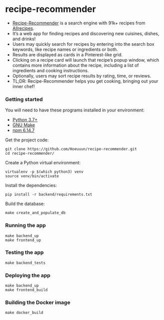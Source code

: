 # recipe-recommender
* [Recipe-Recommender](https://hoeunsim.com/rr/) is a search engine with 91k+ recipes from [Allrecipes](https://www.allrecipes.com/).
* It’s a web app for finding recipes and discovering new cuisines, dishes, and drinks!
* Users may quickly search for recipes by entering into the search box keywords, like recipe names or ingredients or both.
* Results are displayed as cards in a Pinterest-like grid. 
* Clicking on a recipe card will launch that recipe’s popup window, which contains more information about the recipe, including a list of ingredients and cooking instructions.
* Optionally, users may sort recipe results by rating, time, or reviews.
* TL;DR: Recipe-Recommender helps you get cooking, bringing out your inner chef!


### Getting started
You will need to have these programs installed in your environment:
* [Python 3.7+](https://www.python.org/downloads/)
* [GNU Make](https://www.gnu.org/software/make/)
* [npm 6.14.7](https://www.npmjs.com/package/npm/v/6.14.7)

Get the project code:
```
git clone https://github.com/Hoeuuun/recipe-recommender.git
cd recipe-recommender/
```

Create a Python virtual environment:
```
virtualenv -p $(which python3) venv
source venv/bin/activate
```

Install the dependencies:
```
pip install -r backend/requirements.txt
```

Build the database:
```
make create_and_populate_db
```

### Running the app
```
make backend_up
make frontend_up
```

### Testing the app
```
make backend_tests
```

### Deploying the app
```
make backend_up
make frontend_build
```

### Building the Docker image
```
make docker_build
```
